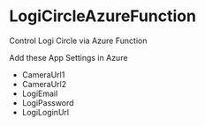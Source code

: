 # LogiCircleAzureFunction
Control Logi Circle via Azure Function

Add these App Settings in Azure
* CameraUrl1
* CameraUrl2
* LogiEmail
* LogiPassword
* LogiLoginUrl

